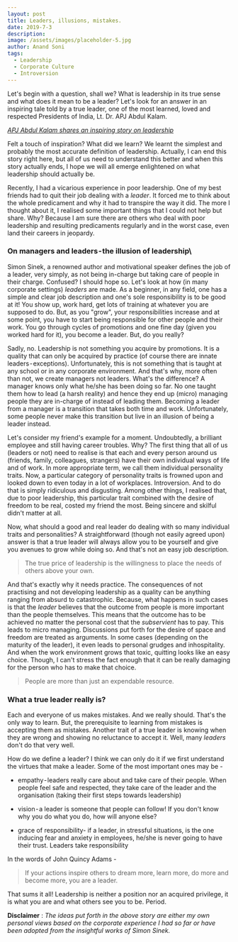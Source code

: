 ```yaml
---
layout: post
title: Leaders, illusions, mistakes.
date: 2019-7-3
description:
image: /assets/images/placeholder-5.jpg
author: Anand Soni
tags:
  - Leadership
  - Corporate Culture
  - Introversion
---
```


Let's begin with a question, shall we? What is leadership in its true sense and what does it mean to be a leader? Let's look for an answer in an inspiring tale told by a true leader, one of the most learned, loved and respected Presidents of India, Lt. Dr. APJ Abdul Kalam.

[*APJ Abdul Kalam shares an inspiring story on leadership*](https://www.youtube.com/watch?v=7E-cwdnsiow)


Felt a touch of inspiration? What did we learn? We learnt the simplest and probably the most accurate definition of leadership. Actually, I can end this story right here, but all of us need to understand this better and when this story actually ends, I hope we will all emerge enlightened on what leadership should actually be.


Recently, I had a vicarious experience in poor leadership. One of my best friends had to quit their job dealing with a *leader*. It forced me to think about the whole predicament and why it had to transpire the way it did. The more I thought about it, I realised some important things that I could not help but share. Why? Because I am sure there are others who deal with poor leadership and resulting predicaments regularly and in the worst case, even land their careers in jeopardy.

### **On managers and leaders - the illusion of leadership**\

Simon Sinek, a renowned author and motivational speaker defines the job of a leader, very simply, as not being in-charge but taking care of people in their charge. Confused? I should hope so. Let's look at how (in many corporate settings) *leaders* are made. As a beginner, in any field, one has a simple and clear job description and one's sole responsibility is to be good at it! You show up, work hard, get lots of training at whatever you are supposed to do. But, as you "grow", your responsibilities increase and at some point, you have to start being responsible for other people and their work. You go through cycles of promotions and one fine day (given you worked hard for it), you become a leader. But, do you really?

Sadly, no. Leadership is not something you acquire by promotions. It is a quality that can only be acquired by practice (of course there are innate leaders - exceptions). Unfortunately, this is not something that is taught at any school or in any corporate environment. And that's why, more often than not, we create managers not leaders. What's the difference? A manager knows only what he/she has been doing so far. No one taught them how to lead (a harsh reality) and hence they end up (micro) managing people they are in-charge of instead of leading them. Becoming a leader from a manager is a transition that takes both time and work. Unfortunately, some people never make this transition but live in an illusion of being a leader instead.

Let's consider my friend's example for a moment. Undoubtedly, a brilliant employee and still having career troubles. Why? The first thing that all of us (leaders or not) need to realise is that each and every person around us (friends, family, colleagues, strangers) have their own individual ways of life and of work. In more appropriate term, we call them individual personality traits. Now, a particular category of personality traits is frowned upon and looked down to even today in a lot of workplaces. Introversion. And to do that is simply ridiculous and disgusting. Among other things, I realised that, due to poor leadership, this particular trait combined with the desire of freedom to be real, costed my friend the most. Being sincere and skilful didn't matter at all.

Now, what should a good and real leader do dealing with so many individual traits and personalities? A straightforward (though not easily agreed upon) answer is that a true leader will always allow you to be yourself and give you avenues to grow while doing so. And that's not an easy job description.

> The true price of leadership is the willingness to place the needs of others above your own.

And that's exactly why it needs practice. The consequences of not practising and not developing leadership as a quality can be anything ranging from absurd to catastrophic. Because, what happens in such cases is that the *leader* believes that the outcome from people is more important than the people themselves. This means that the outcome has to be achieved no matter the personal cost that the *subservient* has to pay. This leads to micro managing. Discussions put forth for the desire of space and freedom are treated as arguments. In some cases (depending on the maturity of the leader), it even leads to personal grudges and inhospitality. And when the work environment grows that toxic, quitting looks like an easy choice. Though, I can't stress the fact enough that it can be really damaging for the person who has to make that choice.

> People are more than just an expendable resource.


### **What a true leader really is?**

Each and everyone of us makes mistakes. And we really should. That's the only way to learn. But, the prerequisite to learning from mistakes is accepting them as mistakes. Another trait of a true leader is knowing when they are wrong and showing no reluctance to accept it. Well, many *leaders* don't do that very well.

How do we define a leader? I think we can only do it if we first understand the virtues that make a leader. Some of the most important ones may be -

* empathy - leaders really care about and take care of their people. When people feel safe and respected, they take care of the leader and the organisation (taking their first steps towards leadership)

* vision - a leader is someone that people can follow! If you don't know why you do what you do, how will anyone else?

* grace of responsibility- if a leader, in stressful situations, is the one inducing fear and anxiety in employees, he/she is never going to have their trust. Leaders take responsibility

In the words of John Quincy Adams -

> If your actions inspire others to dream more, learn more, do more and become more, you are a leader.

That sums it all! Leadership is neither a position nor an acquired privilege, it is what you are and what others see you to be. Period.

**Disclaimer** : *The ideas put forth in the above story are either my own personal views based on the corporate experience I had so far or have been adopted from the insightful works of Simon Sinek.*
